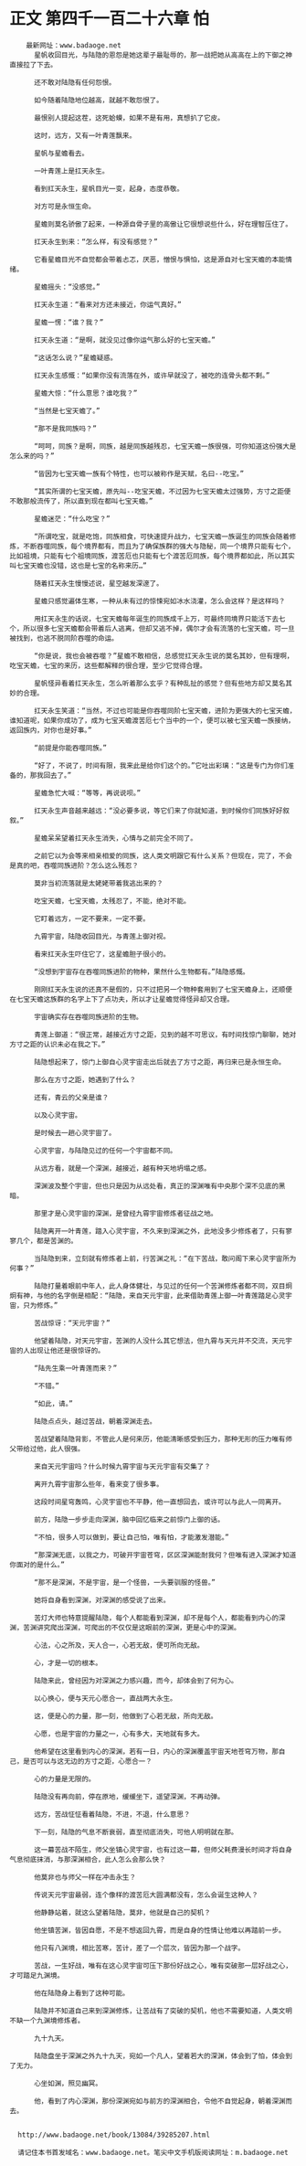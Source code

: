 # 正文 第四千一百二十六章 怕
        最新网址：www.badaoge.net
          星帆收回目光，与陆隐的恩怨是她这辈子最耻辱的，那一战把她从高高在上的下御之神直接拉了下去。
      
          还不敢对陆隐有任何怨恨。
      
          如今随着陆隐地位越高，就越不敢怨恨了。
      
          最恨别人提起这茬，这死蛤蟆，如果不是有用，真想扒了它皮。
      
          这时，远方，又有一叶青莲飘来。
      
          星帆与星蟾看去。
      
          一叶青莲上是扛天永生。
      
          看到扛天永生，星帆目光一变，起身，态度恭敬。
      
          对方可是永恒生命。
      
          星蟾则莫名骄傲了起来，一种源自骨子里的高傲让它很想说些什么，好在理智压住了。
      
          扛天永生到来：“怎么样，有没有感觉？”
      
          它看星蟾目光不自觉都会带着忐忑，厌恶，憎恨与惧怕，这是源自对七宝天蟾的本能情绪。
      
          星蟾摇头：“没感觉。”
      
          扛天永生道：“看来对方还未接近，你运气真好。”
      
          星蟾一愣：“谁？我？”
      
          扛天永生道：“是啊，就没见过像你运气那么好的七宝天蟾。”
      
          “这话怎么说？”星蟾疑惑。
      
          扛天永生感慨：“如果你没有流落在外，或许早就没了，被吃的连骨头都不剩。”
      
          星蟾大惊：“什么意思？谁吃我？”
      
          “当然是七宝天蟾了。”
      
          “那不是我同族吗？”
      
          “呵呵，同族？是啊，同族，越是同族越残忍，七宝天蟾一族很强，可你知道这份强大是怎么来的吗？”
      
          “皆因为七宝天蟾一族有个特性，也可以被称作是天赋，名曰--吃宝。”
      
          “其实所谓的七宝天蟾，原先叫--吃宝天蟾，不过因为七宝天蟾太过强势，方寸之距便不敢那般流传了，所以直到现在都叫七宝天蟾。”
      
          星蟾迷茫：“什么吃宝？”
      
          “所谓吃宝，就是吃饱，同族相食，可快速提升战力，七宝天蟾一族诞生的同族会随着修炼，不断吞噬同族，每个境界都有，而且为了确保族群的强大与隐秘，同一个境界只能有七个，比如祖境，只能有七个祖境同族，渡苦厄也只能有七个渡苦厄同族，每个境界都如此，所以其实叫七宝天蟾也没错，这也是七宝的名称来历…”
      
          随着扛天永生慢慢述说，星空越发深邃了。
      
          星蟾只感觉遍体生寒，一种从未有过的惊悚宛如冰水浇灌，怎么会这样？是这样吗？
      
          用扛天永生的话说，七宝天蟾每年诞生的同族成千上万，可最终同境界只能活下去七个，所以很多七宝天蟾都会带着后人逃离，但却又逃不掉，偶尔才会有流落的七宝天蟾，可一旦被找到，也逃不脱同阶吞噬的命运。
      
          “你是说，我也会被吞噬？”星蟾不敢相信，总感觉扛天永生说的莫名其妙，但有理啊，吃宝天蟾，七宝的来历，这些都解释的很合理，至少它觉得合理。
      
          星帆怪异看着扛天永生，怎么听着那么玄乎？有种乱扯的感觉？但有些地方却又莫名其妙的合理。
      
          扛天永生笑道：“当然，不过也可能是你吞噬同阶七宝天蟾，进阶为更强大的七宝天蟾，谁知道呢，如果你成功了，成为七宝天蟾渡苦厄七个当中的一个，便可以被七宝天蟾一族接纳，返回族内，对你也是好事。”
      
          “前提是你能吞噬同族。”
      
          “好了，不说了，时间有限，我来此是给你们这个的。”它吐出彩璃：“这是专门为你们准备的，那我回去了。”
      
          星蟾急忙大喊：“等等，再说说呗。”
      
          扛天永生声音越来越远：“没必要多说，等它们来了你就知道，到时候你们同族好好叙叙。”
      
          星蟾呆呆望着扛天永生消失，心情与之前完全不同了。
      
          之前它以为会等来相亲相爱的同族，这人类文明跟它有什么关系？但现在，完了，不会是真的吧，吞噬同族进阶？怎么这么残忍？
      
          莫非当初流落就是太姥姥带着我逃出来的？
      
          吃宝天蟾，七宝天蟾，太残忍了，不能，绝对不能。
      
          它盯着远方，一定不要来，一定不要。
      
          九霄宇宙，陆隐收回目光，与青莲上御对视。
      
          看来扛天永生吓住它了，这星蟾胆子很小的。
      
          “没想到宇宙存在吞噬同族进阶的物种，果然什么生物都有。”陆隐感慨。
      
          刚刚扛天永生说的还真不是假的，只不过把另一个物种套用到了七宝天蟾身上，还顺便在七宝天蟾这族群的名字上下了点功夫，所以才让星蟾觉得怪异却又合理。
      
          宇宙确实存在吞噬同族进阶的生物。
      
          青莲上御道：“很正常，越接近方寸之距，见到的越不可思议，有时间找惊门聊聊，她对方寸之距的认识未必在我之下。”
      
          陆隐想起来了，惊门上御自心灵宇宙走出后就去了方寸之距，再归来已是永恒生命。
      
          那么在方寸之距，她遇到了什么？
      
          还有，青云的父亲是谁？
      
          以及心灵宇宙。
      
          是时候去一趟心灵宇宙了。
      
          心灵宇宙，与陆隐见过的任何一个宇宙都不同。
      
          从远方看，就是一个深渊，越接近，越有种天地坍塌之感。
      
          深渊波及整个宇宙，但也只是因为从远处看，真正的深渊唯有中央那个深不见底的黑暗。
      
          那里才是心灵宇宙的深渊，是曾经九霄宇宙修炼者征战之地。
      
          陆隐离开一叶青莲，踏入心灵宇宙，不久来到深渊之外，此地没多少修炼者了，只有寥寥几个，都是苦渊的。
      
          当陆隐到来，立刻就有修炼者上前，行苦渊之礼：“在下苦战，敢问阁下来心灵宇宙所为何事？”
      
          陆隐打量着眼前中年人，此人身体健壮，与见过的任何一个苦渊修炼者都不同，双目炯炯有神，与他的名字倒是相配：“陆隐，来自天元宇宙，此来借助青莲上御一叶青莲踏足心灵宇宙，只为修炼。”
      
          苦战惊讶：“天元宇宙？”
      
          他望着陆隐，对天元宇宙，苦渊的人没什么其它想法，但九霄与天元并不交流，天元宇宙的人出现让他还是很惊讶的。
      
          “陆先生乘一叶青莲而来？”
      
          “不错。”
      
          “如此，请。”
      
          陆隐点点头，越过苦战，朝着深渊走去。
      
          苦战望着陆隐背影，不管此人是何来历，他能清晰感受到压力，那种无形的压力唯有师父带给过他，此人很强。
      
          来自天元宇宙吗？什么时候九霄宇宙与天元宇宙有交集了？
      
          离开九霄宇宙那么些年，看来变了很多事。
      
          这段时间星穹轰鸣，心灵宇宙也不平静，他一直想回去，或许可以与此人一同离开。
      
          前方，陆隐一步步走向深渊，脑中回忆临来之前惊门上御的话。
      
          “不怕，很多人可以做到，要让自己怕，唯有怕，才能激发潜能。”
      
          “那深渊无底，以我之力，可破开宇宙苍穹，区区深渊能耐我何？但唯有进入深渊才知道你面对的是什么。”
      
          “那不是深渊，不是宇宙，是一个怪兽，一头要驯服的怪兽。”
      
          她将自身看到深渊，对深渊的感受说了出来。
      
          苦灯大师也特意提醒陆隐，每个人都能看到深渊，却不是每个人，都能看到内心的深渊，苦渊讲究爬出深渊，可爬出的不仅仅是这眼前的深渊，更是心中的深渊。
      
          心法，心之所及，天人合一，心若无敌，便可所向无敌。
      
          心，才是一切的根本。
      
          陆隐来此，曾经因为对深渊之力感兴趣，而今，却体会到了何为心。
      
          以心换心，便与天元心愿合一，直战两大永生。
      
          这，便是心的力量，那一刻，他做到了心若无敌，所向无敌。
      
          心愿，也是宇宙的力量之一，心有多大，天地就有多大。
      
          他希望在这里看到内心的深渊，若有一日，内心的深渊覆盖宇宙天地苍穹万物，那自己，是否可以与这无边的方寸之距，心愿合一？
      
          心的力量是无限的。
      
          陆隐没有再向前，停在原地，缓缓坐下，遥望深渊，不再动弹。
      
          远方，苦战怔怔看着陆隐，不进，不退，什么意思？
      
          下一刻，陆隐的气息不断衰弱，直至彻底消失，可他人明明就在那。
      
          这一幕苦战不陌生，师父坐镇心灵宇宙，也有过这一幕，但师父耗费漫长时间才将自身气息彻底抹消，与那深渊相合，此人怎么会那么快？
      
          他莫非也与师父一样在冲击永生？
      
          传说天元宇宙最弱，连个像样的渡苦厄大圆满都没有，怎么会诞生这种人？
      
          他静静站着，就这么望着陆隐，莫非，他就是自己的契机？
      
          他坐镇苦渊，皆因自愿，不是不想返回九霄，而是自身的性情让他难以再踏前一步。
      
          他只有八渊境，相比苦寒，苦计，差了一个层次，皆因为那一个战字。
      
          苦战，一生好战，唯有在这心灵宇宙可压下那份好战之心，唯有突破那一层好战之心，才可踏足九渊境。
      
          他在陆隐身上看到了这种可能。
      
          陆隐并不知道自己来到深渊修炼，让苦战有了突破的契机，他也不需要知道，人类文明不缺一个九渊境修炼者。
      
          九十九天。
      
          陆隐盘坐于深渊之外九十九天，宛如一个凡人，望着若大的深渊，体会到了怕，体会到了无力。
      
          心坐如渊，照见幽冥。
      
          他，看到了内心深渊，那份深渊宛如与前方的深渊相合，令他不自觉起身，朝着深渊而去。
      
      
      http://www.badaoge.net/book/13084/39285207.html
      
      请记住本书首发域名：www.badaoge.net。笔尖中文手机版阅读网址：m.badaoge.net